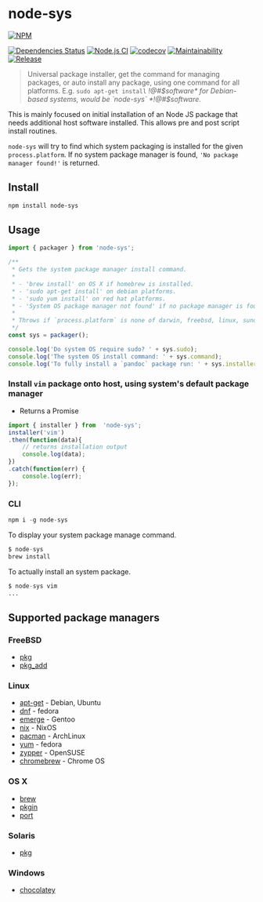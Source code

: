 # node-sys

[![NPM](https://nodei.co/npm/node-sys.png)](https://nodei.co/npm/node-sys/)

[![Dependencies Status](http://img.shields.io/david/techno-express/node-sys.svg)](https://david-dm.org/techno-express/node-sys) [![Node.js CI](https://github.com/techno-express/node-sys/workflows/Node.js%20CI/badge.svg)](https://github.com/techno-express/node-sys/actions) [![codecov](https://codecov.io/gh/techno-express/node-sys/branch/master/graph/badge.svg?token=5Mi0USRYsY)](https://codecov.io/gh/techno-express/node-sys) [![Maintainability](https://api.codeclimate.com/v1/badges/54f89d3ae887724ceb93/maintainability)](https://codeclimate.com/github/techno-express/system-install/maintainability) [![Release](http://img.shields.io/npm/v/node-sys.svg)](https://www.npmjs.org/package/node-sys)

> Universal package installer, get the command for managing packages, or auto install any package, using one command for all platforms. E.g. `sudo apt-get install` *!@#$software* for Debian-based systems, would be `node-sys` *!@#$software*.

This is mainly focused on initial installation of an Node JS package that needs additional host software installed. This allows pre and post script install routines.

`node-sys` will try to find which system packaging is installed for the given `process.platform`. If no system package manager is found, `'No package manager found!'` is returned.

## Install

```sh
npm install node-sys
```

## Usage

```js
import { packager } from 'node-sys';

/**
 * Gets the system package manager install command.
 *
 * - 'brew install' on OS X if homebrew is installed.
 * - 'sudo apt-get install' on debian platforms.
 * - 'sudo yum install' on red hat platforms.
 * - 'System OS package manager not found' if no package manager is found.
 *
 * Throws if `process.platform` is none of darwin, freebsd, linux, sunos or win32.
 */
const sys = packager();

console.log('Do system OS require sudo? ' + sys.sudo);
console.log('The system OS install command: ' + sys.command);
console.log('To fully install a `pandoc` package run: ' + sys.installer + ' pandoc');
```

### Install `vim` package onto host, using system's default package manager

* Returns a Promise

```js
import { installer } from  'node-sys';
installer('vim')
.then(function(data){
    // returns installation output
    console.log(data);
})
.catch(function(err) {
    console.log(err);
});
```

### CLI

```s
npm i -g node-sys
```

To display your system package manage command.

```s
$ node-sys
brew install
```

To actually install an system package.

```s
$ node-sys vim
...
```

## Supported package managers

### FreeBSD

* [pkg]
* [pkg_add]

### Linux

* [apt-get] - Debian, Ubuntu
* [dnf] - fedora
* [emerge] - Gentoo
* [nix] - NixOS
* [pacman] - ArchLinux
* [yum] - fedora
* [zypper] - OpenSUSE
* [chromebrew] - Chrome OS

### OS X

* [brew]
* [pkgin]
* [port]

### Solaris

* [pkg](https://docs.oracle.com/cd/E23824_01/html/E21802/gihhp.html)

### Windows

* [chocolatey]

[apt-get]: https://help.ubuntu.com/community/AptGet/Howto
[brew]: http://brew.sh
[pacman]: https://wiki.archlinux.org/index.php/pacman
[yum]: https://fedoraproject.org/wiki/Yum
[dnf]: https://fedoraproject.org/wiki/Dnf
[nix]: https://nixos.org/nix/
[zypper]: https://en.opensuse.org/Portal:Zypper
[emerge]: https://wiki.gentoo.org/wiki/Portage
[port]: https://guide.macports.org/#using.port
[pkgin]: https://github.com/cmacrae/saveosx
[pkg]: https://www.freebsd.org/doc/handbook/pkgng-intro.html
[pkg_add]: https://www.freebsd.org/cgi/man.cgi?query=pkg_add&manpath=FreeBSD+7.2-RELEASE
[chocolatey]: https://chocolatey.org
[chromebrew]: https://github.com/skycocker/chromebrew
